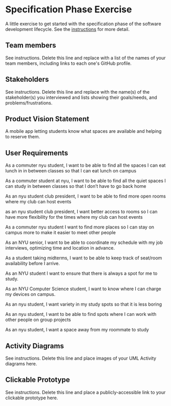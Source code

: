 # Specification Phase Exercise

A little exercise to get started with the specification phase of the software development lifecycle. See the [instructions](instructions.md) for more detail.

## Team members

See instructions. Delete this line and replace with a list of the names of your team members, including links to each one's GitHub profile.

## Stakeholders

See instructions. Delete this line and replace with the name(s) of the stakeholder(s) you interviewed and lists showing their goals/needs, and problems/frustrations.

## Product Vision Statement

A mobile app letting students know what spaces are available and helping to reserve them.

## User Requirements

As a commuter nyu student, I want to be able to find all the spaces I can eat lunch in in between classes so that I can eat lunch on campus

As a commuter student at nyu, I want to be able to find all the quiet spaces I can study in between classes so that I don’t have to go back home

As an nyu student club president, I want to be able to find more open rooms where my club can host events

as an nyu student club president, I want better access to rooms so I can have more flexibility for the times where my club can host events 

As a commuter nyu student I want to find more places so I can stay on campus more to make it easier to meet other people

As an NYU senior, I want to be able to coordinate my schedule with my job interviews, optimizing time and location in advance.

As a student taking midterms, I want to be able to keep track of seat/room availability before I arrive. 

As an NYU student I want to ensure that there is always a spot for me to study.

As an NYU Computer Science student, I want to know where I can charge my devices on campus.

As an nyu student, I want variety in my study spots so that it is less boring

As an nyu student, I want to be able to find spots where I can work with other people on group projects

As an nyu student, I want a space away from my roommate to study


## Activity Diagrams

See instructions. Delete this line and place images of your UML Activity diagrams here.

## Clickable Prototype

See instructions. Delete this line and place a publicly-accessible link to your clickable prototype here.
